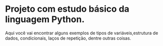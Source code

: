 # Projeto com estudo básico da linguagem Python.

Aqui você vai encontrar alguns exemplos de tipos de variáveis,estrutura de dados, condicionais, laços de repetição, dentre outras coisas.

